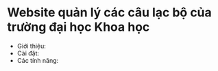 # Website quản lý các câu lạc bộ của trường đại học Khoa học
* Giới thiệu:
* Cài đặt:
* Các tính năng:

